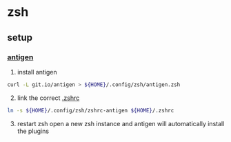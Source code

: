 # zsh

## setup

### [antigen](https://github.com/zsh-users/antigen)

1. install antigen
  ```sh
  curl -L git.io/antigen > ${HOME}/.config/zsh/antigen.zsh
  ```
2. link the correct [.zshrc](/configs/dotfiles/zsh/zshrc-antigen)
  ```sh
  ln -s ${HOME}/.config/zsh/zshrc-antigen ${HOME}/.zshrc
  ```
3. restart zsh
  open a new zsh instance and antigen will automatically install the plugins
